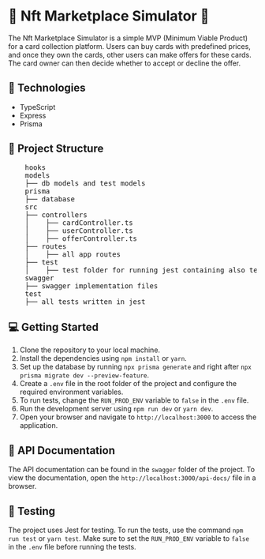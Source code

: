 # 🌟 Nft Marketplace Simulator 🌟

The Nft Marketplace Simulator is a simple MVP (Minimum Viable Product) for a card collection platform. Users can buy cards with predefined prices, and once they own the cards, other users can make offers for these cards. The card owner can then decide whether to accept or decline the offer.

## 🚀 Technologies

- TypeScript
- Express
- Prisma

## 📁 Project Structure


<pre>
    hooks
    models
    ├── db models and test models
    prisma
    ├── database
    src
    ├── controllers
    │    ├── cardController.ts
    │    ├── userController.ts
    │    ├── offerController.ts
    ├── routes
    │    ├── all app routes
    ├── test
    │    ├── test folder for running jest containing also test controllers
    swagger
    ├── swagger implementation files
    test
    ├── all tests written in jest
</pre>


## 💻 Getting Started

1. Clone the repository to your local machine.
2. Install the dependencies using `npm install` or `yarn`.
4. Set up the database by running `npx prisma generate` and right after `npx prisma migrate dev --preview-feature`.
5. Create a `.env` file in the root folder of the project and configure the required environment variables.
6. To run tests, change the `RUN_PROD_ENV` variable to `false` in the `.env` file.
7. Run the development server using `npm run dev` or `yarn dev`.
8. Open your browser and navigate to `http://localhost:3000` to access the application.

## 📝 API Documentation

The API documentation can be found in the `swagger` folder of the project. To view the documentation, open the `http://localhost:3000/api-docs/` file in a browser.

## 🧪 Testing

The project uses Jest for testing. To run the tests, use the command `npm run test` or `yarn test`. Make sure to set the `RUN_PROD_ENV` variable to `false` in the `.env` file before running the tests.

